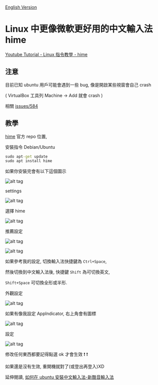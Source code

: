 [English Version](README_en.md)

# Linux 中更像微軟更好用的中文輸入法 hime

[Youtube Tutorial - Linux 指令教學 - hime](https://youtu.be/LqGwt-O8Be8)

## 注意

目前已知 ubuntu 用戶可能會遇到一些 bug, 像是開啟某些視窗會自己 crash

( VirtualBox 工具列 Machine -> Add 就會 crash )

相關 [issues/584](https://github.com/hime-ime/hime/issues/584)

## 教學

[hime](https://github.com/hime-ime/hime) 官方 repo 位置,

安裝指令 Debian/Ubuntu

```cmd
sudo apt-get update
sudo apt install hime
```

如果你安裝完會有以下這個圖示

![alt tag](https://i.imgur.com/xE883oq.png)

settings

![alt tag](https://i.imgur.com/v5TrUBq.png)

選擇 hime

![alt tag](https://i.imgur.com/2dFfR0t.png)

推薦設定

![alt tag](https://i.imgur.com/BJ8FKnj.png)

![alt tag](https://i.imgur.com/s1TzZa3.png)

如果參考我的設定, 切換輸入法快捷鍵為 `Ctrl+Space`,

然後切換到中文輸入法後, 快捷鍵 `Shift` 為可切換英文,

`Shift+Space` 可切換全形或半形.

外觀設定

![alt tag](https://i.imgur.com/SJNycxf.png)

如果有像我設定 Applndicator, 右上角會有圖標

![alt tag](https://i.imgur.com/KktkGeu.png)

設定

![alt tag](https://i.imgur.com/RtloG5v.png)

修改任何東西都要記得點選 ok 才會生效 :exclamation: :exclamation:

如果還是沒有生效, 重開機就對了(或登出再登入)XD

延伸閱讀, [如何在 ubuntu 安裝中文輸入法-新酷音輸入法](https://github.com/twtrubiks/linux-note/tree/master/chinese-input-methods-on-ubuntu)
